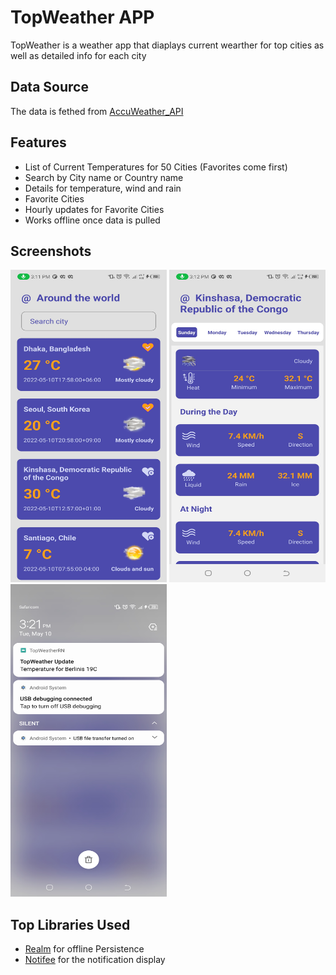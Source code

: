 # TopWeather APP

TopWeather is a weather app that diaplays current wearther for top cities
as well as detailed info for each city

## Data Source

The data is fethed from [AccuWeather_API](https://developer.accuweather.com/)

## Features
 * List of Current Temperatures for 50 Cities (Favorites come first)
 * Search by City name or Country name
 * Details for temperature, wind and rain
 * Favorite Cities
 * Hourly updates for Favorite Cities
 * Works offline once data is pulled

 ## Screenshots
<p float="left">
 <img src="assets/topcities.jpg" alt="Top Cities" width="250" height="500"/>
 <img src="assets/details.jpg" alt="Top Cities" width="250" height="500"/>
 <img src="assets/notification.jpg" alt="Top Cities" width="250" height="500"/>
</p>

## Top Libraries Used

 * [Realm](https://www.mongodb.com/docs/realm/sdk/react-native/) for offline Persistence
 * [Notifee](https://notifee.app/react-native/docs) for the notification display

